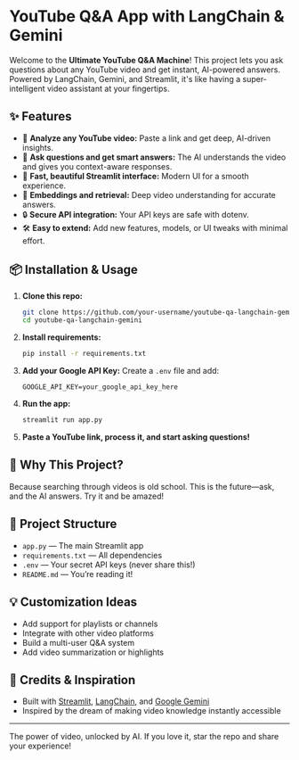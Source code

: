 # YouTube Q&A App with LangChain & Gemini

Welcome to the **Ultimate YouTube Q&A Machine**! This project lets you ask questions about any YouTube video and get instant, AI-powered answers. Powered by LangChain, Gemini, and Streamlit, it's like having a super-intelligent video assistant at your fingertips.

## ✨ Features
- 🎥 **Analyze any YouTube video:** Paste a link and get deep, AI-driven insights.
- 🤖 **Ask questions and get smart answers:** The AI understands the video and gives you context-aware responses.
- 🚀 **Fast, beautiful Streamlit interface:** Modern UI for a smooth experience.
- 🧠 **Embeddings and retrieval:** Deep video understanding for accurate answers.
- 🔒 **Secure API integration:** Your API keys are safe with dotenv.
- 🛠️ **Easy to extend:** Add new features, models, or UI tweaks with minimal effort.

## 📦 Installation & Usage
1. **Clone this repo:**
   ```bash
   git clone https://github.com/your-username/youtube-qa-langchain-gemini.git
   cd youtube-qa-langchain-gemini
   ```
2. **Install requirements:**
   ```bash
   pip install -r requirements.txt
   ```
3. **Add your Google API Key:**
   Create a `.env` file and add:
   ```env
   GOOGLE_API_KEY=your_google_api_key_here
   ```
4. **Run the app:**
   ```bash
   streamlit run app.py
   ```
5. **Paste a YouTube link, process it, and start asking questions!**

## 🤩 Why This Project?
Because searching through videos is old school. This is the future—ask, and the AI answers. Try it and be amazed!

## 🧩 Project Structure
- `app.py` — The main Streamlit app
- `requirements.txt` — All dependencies
- `.env` — Your secret API keys (never share this!)
- `README.md` — You’re reading it!

## 💡 Customization Ideas
- Add support for playlists or channels
- Integrate with other video platforms
- Build a multi-user Q&A system
- Add video summarization or highlights

## 🌟 Credits & Inspiration
- Built with [Streamlit](https://streamlit.io/), [LangChain](https://python.langchain.com/), and [Google Gemini](https://ai.google.dev/)
- Inspired by the dream of making video knowledge instantly accessible

---

The power of video, unlocked by AI. If you love it, star the repo and share your experience!
